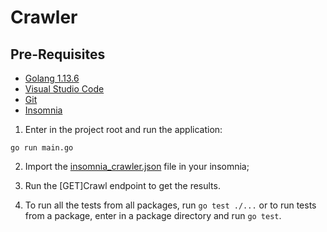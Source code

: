 # Crawler

## Pre-Requisites
- [Golang 1.13.6](https://golang.org/)
- [Visual Studio Code](https://code.visualstudio.com/)
- [Git](https://git-scm.com/downloads)
- [Insomnia](https://insomnia.rest/)

1. Enter in the project root and run the application:
````
go run main.go
````

2. Import the [insomnia_crawler.json](https://drive.google.com/open?id=1ASTv1KW2Yg0c0Sz2qxR1iNo9aSsaBxiw) file in your insomnia;

3. Run the \[GET\]Crawl endpoint to get the results. 

4. To run all the tests from all packages, run ````go test ./...```` or to run tests from a package, enter in a package directory and run ````go test````.